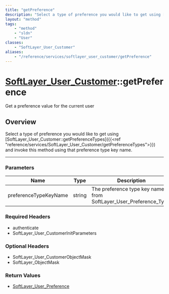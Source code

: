 ```yaml
---
title: "getPreference"
description: "Select a type of preference you would like to get using [SoftLayer_User_Customer::getPreferenceTypes]({{<ref 'reference/... "
layout: "method"
tags:
    - "method"
    - "sldn"
    - "User"
classes:
    - "SoftLayer_User_Customer"
aliases:
    - "/reference/services/softlayer_user_customer/getPreference"
---
```

# [SoftLayer_User_Customer](/reference/services/SoftLayer_User_Customer)::getPreference

Get a preference value for the current user


## Overview 
Select a type of preference you would like to get using [SoftLayer_User_Customer::getPreferenceTypes]({{<ref "reference/services/SoftLayer_User_Customer/getPreferenceTypes">}}) and invoke this method using that preference type key name. 

-----

### Parameters 
|Name | Type | Description |
| --- | --- | --- |
|preferenceTypeKeyName| string| The preference type key name from SoftLayer_User_Preference_Type.|


### Required Headers
* authenticate
* SoftLayer_User_CustomerInitParameters


### Optional Headers
* SoftLayer_User_CustomerObjectMask
* SoftLayer_ObjectMask

### Return Values
* <a href='/reference/datatypes/SoftLayer_User_Preference'>SoftLayer_User_Preference </a>




